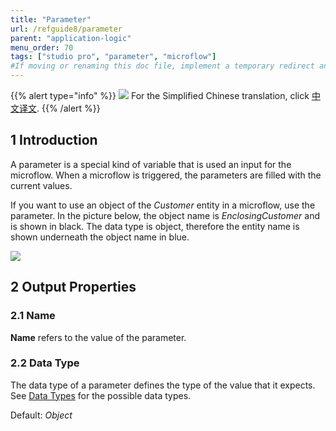 ```yaml
---
title: "Parameter"
url: /refguide8/parameter
parent: "application-logic"
menu_order: 70
tags: ["studio pro", "parameter", "microflow"]
#If moving or renaming this doc file, implement a temporary redirect and let the respective team know they should update the URL in the product. See Mapping to Products for more details.
---
```


{{% alert type="info" %}}
<img src="attachments/chinese-translation/china.png" style="display: inline-block; margin: 0" /> For the Simplified Chinese translation, click [中文译文](https://cdn.mendix.tencent-cloud.com/documentation/refguide8/parameter.pdf).
{{% /alert %}}

## 1 Introduction

A parameter is a special kind of variable that is used an input for the microflow. When a microflow is triggered, the parameters are filled with the current values.

If you want to use an object of the *Customer* entity in a microflow, use the parameter. In the picture below, the object name is *EnclosingCustomer* and is shown in black. The data type is object, therefore the entity name is shown underneath the object name in blue.

![](attachments/parameter/parameter.png)

## 2 Output Properties

### 2.1 Name

**Name** refers to the value of the parameter.

### 2.2 Data Type

The data type of a parameter defines the type of the value that it expects. See [Data Types](data-types) for the possible data types.

Default: *Object*
